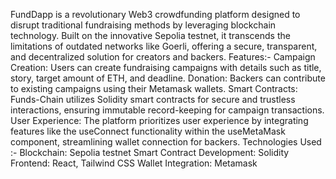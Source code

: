 FundDapp is a revolutionary Web3 crowdfunding platform designed to disrupt traditional fundraising methods by leveraging blockchain technology. Built on the innovative Sepolia testnet, it transcends the limitations of outdated networks like Goerli, offering a secure, transparent, and decentralized solution for creators and backers.
Features:-
Campaign Creation: Users can create fundraising campaigns with details such as title, story, target amount of ETH, and deadline. 
Donation: Backers can contribute to existing campaigns using their Metamask wallets. 
Smart Contracts: Funds-Chain utilizes Solidity smart contracts for secure and trustless interactions, ensuring immutable record-keeping for campaign transactions. 
User Experience: The platform prioritizes user experience by integrating features like the useConnect functionality within the useMetaMask component, streamlining wallet connection for backers. 
Technologies Used :-
Blockchain: Sepolia testnet
Smart Contract Development: Solidity
Frontend: React, Tailwind CSS
Wallet Integration: Metamask
